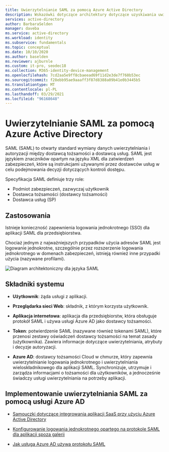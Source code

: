 ```yaml
---
title: Uwierzytelnianie SAML za pomocą Azure Active Directory
description: Wskazówki dotyczące architektury dotyczące uzyskiwania uwierzytelniania SAML przy użyciu Azure Active Directory
services: active-directory
author: BarbaraSelden
manager: daveba
ms.service: active-directory
ms.workload: identity
ms.subservice: fundamentals
ms.topic: conceptual
ms.date: 10/10/2020
ms.author: baselden
ms.reviewer: ajburnle
ms.custom: it-pro, seodec18
ms.collection: M365-identity-device-management
ms.openlocfilehash: 7cd2aa5e9ff8cbaeead69f11d2e3de7f760b53ec
ms.sourcegitcommit: f28ebb95ae9aaaff3f87d8388a09b41e0b3445b5
ms.translationtype: MT
ms.contentlocale: pl-PL
ms.lasthandoff: 03/29/2021
ms.locfileid: "96168648"
---
```

# <a name="saml-authentication-with-azure-active-directory"></a>Uwierzytelnianie SAML za pomocą Azure Active Directory

SAML (SAML) to otwarty standard wymiany danych uwierzytelniania i autoryzacji między dostawcą tożsamości a dostawcą usług. SAML jest językiem znaczników opartym na języku XML dla zatwierdzeń zabezpieczeń, które są instrukcjami używanymi przez dostawców usług w celu podejmowania decyzji dotyczących kontroli dostępu. 

Specyfikacja SAML definiuje trzy role:

* Podmiot zabezpieczeń, zazwyczaj użytkownik
* Dostawca tożsamości (dostawcy tożsamości)
* Dostawca usług (SP)


## <a name="use-when"></a>Zastosowania

Istnieje konieczność zapewnienia logowania jednokrotnego (SSO) dla aplikacji SAML dla przedsiębiorstwa.

Chociaż jednym z najważniejszych przypadków użycia adresów SAML jest logowanie jednokrotne, szczególnie przez rozszerzenie logowania jednokrotnego w domenach zabezpieczeń, istnieją również inne przypadki użycia (nazywane profilami). 

![Diagram architektoniczny dla języka SAML](./media/authentication-patterns/saml-auth.png)

## <a name="components-of-system"></a>Składniki systemu

* **Użytkownik**: żąda usługi z aplikacji.

* **Przeglądarka sieci Web**: składnik, z którym korzysta użytkownik.

* **Aplikacja internetowa**: aplikacja dla przedsiębiorstw, która obsługuje protokół SAML i używa usługi Azure AD jako dostawcy tożsamości.

* **Token**: potwierdzenie SAML (nazywane również tokenami SAML), które przenosi zestawy oświadczeń dostawcy tożsamości na temat zasady (użytkownika). Zawiera informacje dotyczące uwierzytelniania, atrybuty i decyzje autoryzacji.

* **Azure AD**: dostawcy tożsamości Cloud w chmurze, który zapewnia uwierzytelnianie logowania jednokrotnego i uwierzytelniania wieloskładnikowego dla aplikacji SAML. Synchronizuje, utrzymuje i zarządza informacjami o tożsamości dla użytkowników, a jednocześnie świadczy usługi uwierzytelniania na potrzeby aplikacji. 

## <a name="implement-saml-authentication-with-azure-ad"></a>Implementowanie uwierzytelniania SAML za pomocą usługi Azure AD

* [Samouczki dotyczące integrowania aplikacji SaaS przy użyciu Azure Active Directory](../saas-apps/tutorial-list.md) 

* [Konfigurowanie logowania jednokrotnego opartego na protokole SAML dla aplikacji spoza galerii](../manage-apps/add-application-portal.md) 

* [Jak usługa Azure AD używa protokołu SAML](../develop/active-directory-saml-protocol-reference.md)
